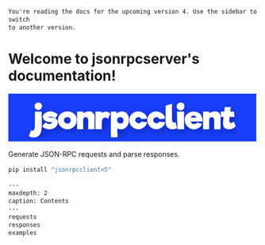 ```{warning}
You're reading the docs for the upcoming version 4. Use the sidebar to switch
to another version.
```

# Welcome to jsonrpcserver's documentation!

![jsonrpcserver](/logo.png)

Generate JSON-RPC requests and parse responses.

```sh
pip install "jsonrpcclient<5"
```

```{toctree}
---
maxdepth: 2
caption: Contents
---
requests
responses
examples
```
